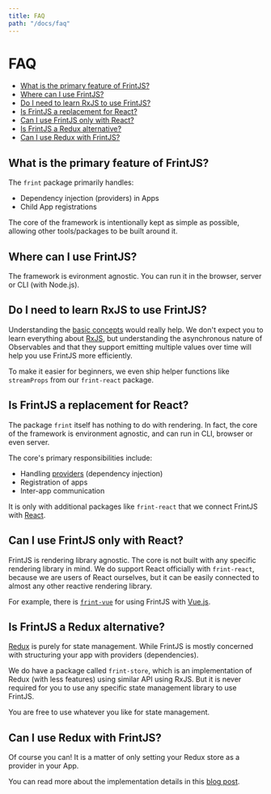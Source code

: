 ```yaml
---
title: FAQ
path: "/docs/faq"
---
```


# FAQ

<!-- MarkdownTOC depth=1 autolink=true bracket=round -->

- [What is the primary feature of FrintJS?](#what-is-the-primary-feature-of-frintjs)
- [Where can I use FrintJS?](#where-can-i-use-frintjs)
- [Do I need to learn RxJS to use FrintJS?](#do-i-need-to-learn-rxjs-to-use-frintjs)
- [Is FrintJS a replacement for React?](#is-frintjs-a-replacement-for-react)
- [Can I use FrintJS only with React?](#can-i-use-frintjs-only-with-react)
- [Is FrintJS a Redux alternative?](#is-frintjs-a-redux-alternative)
- [Can I use Redux with FrintJS?](#can-i-use-redux-with-frintjs)

<!-- /MarkdownTOC -->

## What is the primary feature of FrintJS?

The `frint` package primarily handles:

* Dependency injection (providers) in Apps
* Child App registrations

The core of the framework is intentionally kept as simple as possible, allowing other tools/packages to be built around it.

## Where can I use FrintJS?

The framework is evironment agnostic. You can run it in the browser, server or CLI (with Node.js).

## Do I need to learn RxJS to use FrintJS?

Understanding the [basic concepts](../../guides/observables) would really help. We don't expect you to learn everything about [RxJS](http://reactivex.io/rxjs/), but understanding the asynchronous nature of Observables and that they support emitting multiple values over time will help you use FrintJS more efficiently.

To make it easier for beginners, we even ship helper functions like `streamProps` from our `frint-react` package.

## Is FrintJS a replacement for React?

The package `frint` itself has nothing to do with rendering. In fact, the core of the framework is environment agnostic, and can run in CLI, browser or even server.

The core's primary responsibilities include:

* Handling [providers](../../guides/providers) (dependency injection)
* Registration of apps
* Inter-app communication

It is only with additional packages like `frint-react` that we connect FrintJS with [React](https://reactjs.org/).

## Can I use FrintJS only with React?

FrintJS is rendering library agnostic. The core is not built with any specific rendering library in mind. We do support React officially with `frint-react`, because we are users of React ourselves, but it can be easily connected to almost any other reactive rendering library.

For example, there is [`frint-vue`](https://github.com/frintjs/frint-vue) for using FrintJS with [Vue.js](https://vuejs.org/).

## Is FrintJS a Redux alternative?

[Redux](http://redux.js.org/) is purely for state management. While FrintJS is mostly concerned with structuring your app with providers (dependencies).

We do have a package called `frint-store`, which is an implementation of Redux (with less features) using similar API using RxJS. But it is never required for you to use any specific state management library to use FrintJS.

You are free to use whatever you like for state management.

## Can I use Redux with FrintJS?

Of course you can! It is a matter of only setting your Redux store as a provider in your App.

You can read more about the implementation details in this [blog post](https://medium.com/frintjs/using-frintjs-with-react-js-and-redux-823ad7cdbc02).
